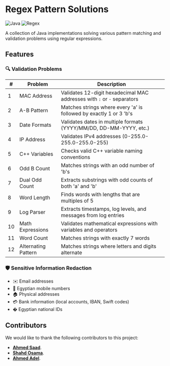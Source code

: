 # Regex Pattern Solutions

![Java](https://img.shields.io/badge/Java-17-blue)
![Regex](https://img.shields.io/badge/Regular_Expressions-ECMAScript-yellow)

A collection of Java implementations solving various pattern matching and validation problems using regular expressions.

## Features

### 🔍 Validation Problems
| #  | Problem | Description |
|----|---------|-------------|
| 1  | MAC Address | Validates 12-digit hexadecimal MAC addresses with `:` or `-` separators |
| 2  | A-B Pattern | Matches strings where every 'a' is followed by exactly 1 or 3 'b's |
| 3  | Date Formats | Validates dates in multiple formats (YYYY/MM/DD, DD-MM-YYYY, etc.) |
| 4  | IP Address | Validates IPv4 addresses (0-255.0-255.0-255.0-255) |
| 5  | C++ Variables | Checks valid C++ variable naming conventions |
| 6  | Odd B Count | Matches strings with an odd number of 'b's |
| 7  | Dual Odd Count | Extracts substrings with odd counts of both 'a' and 'b' |
| 8  | Word Length | Finds words with lengths that are multiples of 5 |
| 9  | Log Parser | Extracts timestamps, log levels, and messages from log entries |
| 10 | Math Expressions | Validates mathematical expressions with variables and operators |
| 11 | Word Count | Matches strings with exactly 7 words |
| 12 | Alternating Pattern | Matches strings where letters and digits alternate |

### 🛡️ Sensitive Information Redaction
- ✉️ Email addresses
- 📱 Egyptian mobile numbers
- 🏠 Physical addresses
- 💳 Bank information (local accounts, IBAN, Swift codes)
- � Egyptian national IDs


## Contributors

We would like to thank the following contributors to this project:

- [**Ahmed Saad**](https://github.com/ahmedsaad123456).
- [**Shahd Osama**](https://github.com/shahdosama10).
- [**Ahmed Adel**](https://github.com/Dola112).
